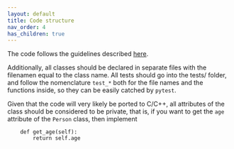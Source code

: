 ```yaml
---
layout: default
title: Code structure
nav_order: 4
has_children: true
---
```


The code follows the guidelines described [here](https://yt-project.org/doc/developing/developing.html#code-style-guide).

Additionally, all classes should be declared in separate files with the filenamen equal to the class name. All tests should go into the tests/ folder, and follow the nomenclature ``test_*`` both for the file names and the functions inside, so they can be easily catched by ``pytest``. 

Given that the code will very likely be ported to C/C++, all attributes of the class should be considered to be private, that is, if you want to get the ``age`` attribute of the ``Person`` class, then implement 

```
    def get_age(self):
        return self.age
```

